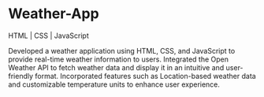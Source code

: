 # Weather-App

HTML | CSS | JavaScript

Developed a weather application using HTML,
CSS, and JavaScript to provide real-time
weather information to users.
Integrated the Open Weather API to fetch
weather data and display it in an intuitive and
user-friendly format.
Incorporated features such as Location-based
weather data and customizable temperature units to enhance user experience.
